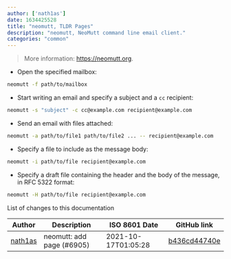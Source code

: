 ```yaml
---
author: ['nath1as']
date: 1634425528
title: "neomutt, TLDR Pages"
description: "neomutt, NeoMutt command line email client."
categories: "common"
---
```

> More information: <https://neomutt.org>.

- Open the specified mailbox:

```bash
neomutt -f path/to/mailbox
```

- Start writing an email and specify a subject and a `cc` recipient:

```bash
neomutt -s "subject" -c cc@example.com recipient@example.com
```

- Send an email with files attached:

```bash
neomutt -a path/to/file1 path/to/file2 ... -- recipient@example.com
```

- Specify a file to include as the message body:

```bash
neomutt -i path/to/file recipient@example.com
```

- Specify a draft file containing the header and the body of the message, in RFC 5322 format:

```bash
neomutt -H path/to/file recipient@example.com
```
List of changes to this documentation


Author | Description | ISO 8601 Date | GitHub link
------|-----|-----|-----
[nath1as](mailto:n@th1.as) | neomutt: add page (#6905) | 2021-10-17T01:05:28 | [b436cd44740e](https://github.com/tldr-pages/tldr/commit/b436cd44740e207da2af55fcde739cf10c0a2e3b)

